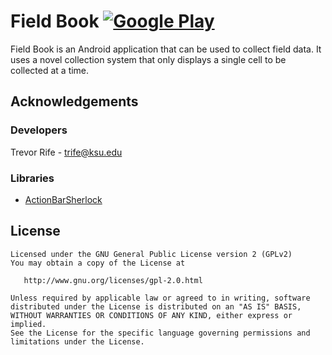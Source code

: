 # Field Book [![Google Play](http://developer.android.com/images/brand/en_generic_rgb_wo_45.png)](https://play.google.com/store/apps/details?id=com.fieldbook.tracker)

Field Book is an Android application that can be used to collect field data. It uses a novel collection system that only displays a single cell to be collected at a time.

## Acknowledgements
### Developers
Trevor Rife - trife@ksu.edu

### Libraries
* [ActionBarSherlock](https://github.com/JakeWharton/ActionBarSherlock)


## License
    Licensed under the GNU General Public License version 2 (GPLv2)
    You may obtain a copy of the License at

       http://www.gnu.org/licenses/gpl-2.0.html

    Unless required by applicable law or agreed to in writing, software
    distributed under the License is distributed on an "AS IS" BASIS,
    WITHOUT WARRANTIES OR CONDITIONS OF ANY KIND, either express or implied.
    See the License for the specific language governing permissions and
    limitations under the License.

